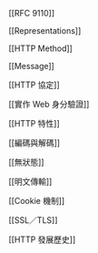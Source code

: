[[RFC 9110]]

[[Representations]]

[[HTTP Method]]

[[Message]]

[[HTTP 協定]]

[[實作 Web 身分驗證]]

[[HTTP 特性]]

[[編碼與解碼]]

[[無狀態]]

[[明文傳輸]]

[[Cookie 機制]]

[[SSL／TLS]]

[[HTTP 發展歷史]]


